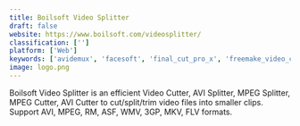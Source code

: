 ```yaml
---
title: Boilsoft Video Splitter
draft: false 
website: https://www.boilsoft.com/videosplitter/
classification: ['']
platform: ['Web']
keywords: ['avidemux', 'facesoft', 'final_cut_pro_x', 'freemake_video_converter', 'gihosoft_free_video_cutter', 'joyoshare_media_cutter', 'lossless_cut', 'lumiera', 'mpeg_streamclip', 'shorts', 'solveigmm_avi_trimmer', 'solveigmm_video_splitter', 'videomizer', 'videorama', 'wax']
image: logo.png
---
```

Boilsoft Video Splitter is an efficient Video Cutter, AVI Splitter, MPEG Splitter, MPEG Cutter, AVI Cutter to cut/split/trim video files into smaller clips. Support AVI, MPEG, RM, ASF, WMV, 3GP, MKV, FLV formats.